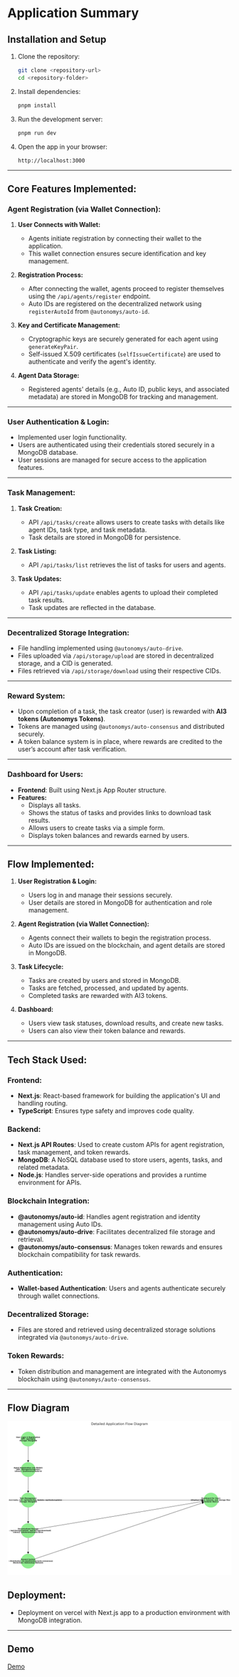 # Application Summary

## Installation and Setup

1. Clone the repository:

   ```bash
   git clone <repository-url>
   cd <repository-folder>
   ```

2. Install dependencies:

   ```bash
   pnpm install
   ```

3. Run the development server:

   ```bash
   pnpm run dev
   ```

4. Open the app in your browser:
   ```
   http://localhost:3000
   ```

---

## Core Features Implemented:

### Agent Registration (via Wallet Connection):

1. **User Connects with Wallet:**

   - Agents initiate registration by connecting their wallet to the application.
   - This wallet connection ensures secure identification and key management.

2. **Registration Process:**

   - After connecting the wallet, agents proceed to register themselves using the `/api/agents/register` endpoint.
   - Auto IDs are registered on the decentralized network using `registerAutoId` from `@autonomys/auto-id`.

3. **Key and Certificate Management:**

   - Cryptographic keys are securely generated for each agent using `generateKeyPair`.
   - Self-issued X.509 certificates (`selfIssueCertificate`) are used to authenticate and verify the agent's identity.

4. **Agent Data Storage:**
   - Registered agents' details (e.g., Auto ID, public keys, and associated metadata) are stored in MongoDB for tracking and management.

---

### User Authentication & Login:

- Implemented user login functionality.
- Users are authenticated using their credentials stored securely in a MongoDB database.
- User sessions are managed for secure access to the application features.

---

### Task Management:

1. **Task Creation:**

   - API `/api/tasks/create` allows users to create tasks with details like agent IDs, task type, and task metadata.
   - Task details are stored in MongoDB for persistence.

2. **Task Listing:**

   - API `/api/tasks/list` retrieves the list of tasks for users and agents.

3. **Task Updates:**
   - API `/api/tasks/update` enables agents to upload their completed task results.
   - Task updates are reflected in the database.

---

### Decentralized Storage Integration:

- File handling implemented using `@autonomys/auto-drive`.
- Files uploaded via `/api/storage/upload` are stored in decentralized storage, and a CID is generated.
- Files retrieved via `/api/storage/download` using their respective CIDs.

---

### Reward System:

- Upon completion of a task, the task creator (user) is rewarded with **AI3 tokens (Autonomys Tokens)**.
- Tokens are managed using `@autonomys/auto-consensus` and distributed securely.
- A token balance system is in place, where rewards are credited to the user’s account after task verification.

---

### Dashboard for Users:

- **Frontend**: Built using Next.js App Router structure.
- **Features:**
  - Displays all tasks.
  - Shows the status of tasks and provides links to download task results.
  - Allows users to create tasks via a simple form.
  - Displays token balances and rewards earned by users.

---

## Flow Implemented:

1. **User Registration & Login:**

   - Users log in and manage their sessions securely.
   - User details are stored in MongoDB for authentication and role management.

2. **Agent Registration (via Wallet Connection):**

   - Agents connect their wallets to begin the registration process.
   - Auto IDs are issued on the blockchain, and agent details are stored in MongoDB.

3. **Task Lifecycle:**

   - Tasks are created by users and stored in MongoDB.
   - Tasks are fetched, processed, and updated by agents.
   - Completed tasks are rewarded with AI3 tokens.

4. **Dashboard:**
   - Users view task statuses, download results, and create new tasks.
   - Users can also view their token balance and rewards.

---

## Tech Stack Used:

### Frontend:

- **Next.js**: React-based framework for building the application's UI and handling routing.
- **TypeScript**: Ensures type safety and improves code quality.

### Backend:

- **Next.js API Routes**: Used to create custom APIs for agent registration, task management, and token rewards.
- **MongoDB**: A NoSQL database used to store users, agents, tasks, and related metadata.
- **Node.js**: Handles server-side operations and provides a runtime environment for APIs.

### Blockchain Integration:

- **@autonomys/auto-id**: Handles agent registration and identity management using Auto IDs.
- **@autonomys/auto-drive**: Facilitates decentralized file storage and retrieval.
- **@autonomys/auto-consensus**: Manages token rewards and ensures blockchain compatibility for task rewards.

### Authentication:

- **Wallet-based Authentication**: Users and agents authenticate securely through wallet connections.

### Decentralized Storage:

- Files are stored and retrieved using decentralized storage solutions integrated via `@autonomys/auto-drive`.

### Token Rewards:

- Token distribution and management are integrated with the Autonomys blockchain using `@autonomys/auto-consensus`.

---

## Flow Diagram

![Image](./public/output.png)

## Deployment:

- Deployment on vercel with Next.js app to a production environment with MongoDB integration.

---

## Demo

[Demo](./public//demo.mp4)
